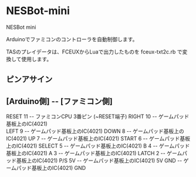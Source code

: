 # NESBot-mini
NESBot mini

Arduinoでファミコンのコントローラを自動制御します。

TASのプレイデータは、FCEUXからLuaで出力したものを fceux-txt2c.rb で変換して使用します。


## ピンアサイン

[Arduino側]  --  [ファミコン側]
---------------------------------------------
RESET 11     --  ファミコンCPU 3番ピン (~RESET端子)
RIGHT 10     --  ゲームパッド基板上のIC(4021)  
LEFT   9     --  ゲームパッド基板上のIC(4021) 
DOWN   8     --  ゲームパッド基板上のIC(4021) 
UP     7     --  ゲームパッド基板上のIC(4021) 
START  6     --  ゲームパッド基板上のIC(4021) 
SELECT 5     --  ゲームパッド基板上のIC(4021) 
B      4     --  ゲームパッド基板上のIC(4021) 
A      3     --  ゲームパッド基板上のIC(4021) 
LATCH  2     --  ゲームパッド基板上のIC(4021) P/S
5V           --  ゲームパッド基板上のIC(4021) 5V
GND          --  ゲームパッド基板上のIC(4021) GND
